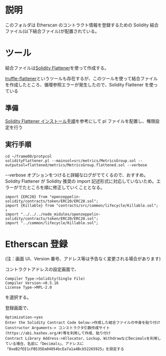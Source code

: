 # 説明

このフォルダは Etherscan のコントラクト情報を登録するための Solidity 結合ファイル(以下結合ファイル)が配置されている。

# ツール

結合ファイルは[Solidity Flattener](https://github.com/bokkypoobah/SolidityFlattener)を使って作成する。

[truffle-flattener](https://www.npmjs.com/package/truffle-flattener)というツールも存在するが、このツールを使って結合ファイルを作成したところ、循環参照エラーが発生したので、Solidity Flattener を使っている

## 準備

[Solidity Flattener インストール手順](https://github.com/bokkypoobah/SolidityFlattener#installation)を参考にして pl ファイルを配置し、権限設定を行う

## 実行手順

```
cd ~/frame00/protpcol
solidityFlattener.pl --mainsol=src/metrics/MetricsGroup.sol --outputsol=flattened/metrics/MetricsGroup.flattened.sol --verbose
```

--verbose オプションをつけると詳細なログがでてくるので、おすすめ。
Solidity Flattener が Solidity 推奨の import 記述形式に対応していないため。エラーがでたところを順に修正していくこととなる。

```
import {ERC20} from "openzeppelin-solidity/contracts/token/ERC20/ERC20.sol";
import {Killable} from "contracts/src/common/lifecycle/Killable.sol";
↓
import "../../../node_midules/openzeppelin-solidity/contracts/token/ERC20/ERC20.sol";
import "../common/lifecycle/Killable.sol";
```

# Etherscan 登録

(注：画面 UI、Version 番号、アドレス等は予告なく変更される場合があります)

コントラクトアドレスの設定画面で、

```
Compiler Type->Solidity(Single File)
Compiler Version->0.5.16
License Type->MPL-2.0
```

を選択する。

登録画面で、

```
Optimization->yes
Enter the Solidity Contract Code below->作成した結合ファイルの中身を貼り付け
Constructor Arguments-> コンストラクタ引数作成サイト(https://abi.hashex.org/#)等を利用して作成、貼り付け
Contract Library Address->Allocator、Lockup、WithdrawなどDecimalsを利用している場合、名前に「Decimals」、アドレスに「0xeB2fEE1cFB535Da04054bcEa7a1a4Bcb52265925」を設定する
```
